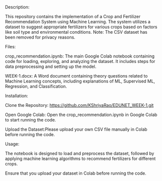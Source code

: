 Description:

This repository contains the implementation of a Crop and Fertilizer Recommendation System using Machine Learning. The system utilizes a dataset to suggest appropriate fertilizers for various crops based on factors like soil type and environmental conditions. Note: The CSV dataset has been removed for privacy reasons.

Files:

crop_recommendation.ipynb: The main Google Colab notebook containing code for loading, exploring, and analyzing the dataset. It includes steps for data preprocessing and setting up the model.

WEEK-1.docx: A Word document containing theory questions related to Machine Learning concepts, including explanations of ML, Supervised ML, Regression, and Classification.

Installation:

Clone the Repository: https://github.com/KShriyaRao/EDUNET_WEEK-1.git

Open Google Colab: Open the crop_recommendation.ipynb in Google Colab to start running the code.

Upload the Dataset:Please upload your own CSV file manually in Colab before running the code.

Usage:

The notebook is designed to load and preprocess the dataset, followed by applying machine learning algorithms to recommend fertilizers for different crops.

Ensure that you upload your dataset in Colab before running the code.
